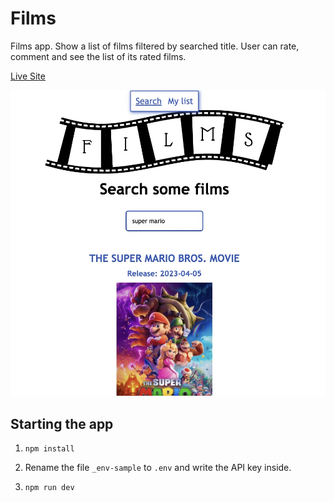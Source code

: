 # Films

Films app. Show a list of films filtered by searched title. User can rate, comment and see the list of its rated films.

[Live Site](https://films-app-deploy.netlify.app/)

![Films](./readme-screenshots/films.jpeg)

## Starting the app

1. `npm install`

2. Rename the file `_env-sample` to `.env` and write the API key inside.

3. `npm run dev`
